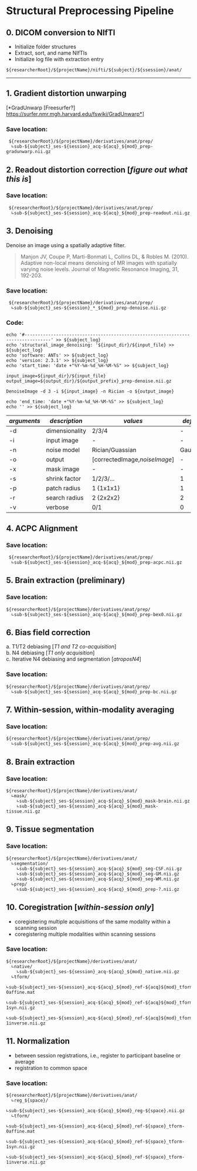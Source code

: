 # Structural Preprocessing Pipeline

## 0. DICOM conversion to NIfTI  
  * Initialize folder structures  
  * Extract, sort, and name NIfTIs
  * Initialize log file with extraction entry
```
${researcherRoot}/${projectName}/nifti/${subject}/${ssession}/anat/
```

***

## 1. Gradient distortion unwarping
[*GradUnwarp [Freesurfer?] https://surfer.nmr.mgh.harvard.edu/fswiki/GradUnwarp*]  

### Save location:
```
 ${researcherRoot}/${projectName}/derivatives/anat/prep/
  ∟sub-${subject}_ses-${session}_acq-${acq}_${mod}_prep-gradunwarp.nii.gz
```

## 2. Readout distortion correction [*figure out what this is*]  

### Save location:
```
 ${researcherRoot}/${projectName}/derivatives/anat/prep/
  ∟sub-${subject}_ses-${session}_acq-${acq}_${mod}_prep-readout.nii.gz
```

## 3. Denoising  
Denoise an image using a spatially adaptive filter.  
> Manjon JV, Coupe P, Marti-Bonmati L, Collins DL, & Robles M. (2010). Adaptive non-local means denoising of MR images with spatially varying noise levels. Journal of Magnetic Resonance Imaging, 31, 192-203.  

### Save location:
```
 ${researcherRoot}/${projectName}/derivatives/anat/prep/
  ∟sub-${subject}_ses-${session}_*_${mod}_prep-denoise.nii.gz
```

### Code:
```
echo '#--------------------------------------------------------------------------------' >> ${subject_log}
echo 'structural_image_denoising: '${input_dir}/${input_file} >> ${subject_log}
echo 'software: ANTs' >> ${subject_log}
echo 'version: 2.3.1' >> ${subject_log}
echo 'start_time: 'date +"%Y-%m-%d_%H-%M-%S" >> ${subject_log}

input_image=${input_dir}/${input_file}
output_image=${output_dir}/${output_prefix}_prep-denoise.nii.gz

DenoiseImage -d 3 -i ${input_image} -n Rician -o ${output_image}

echo 'end_time: 'date +"%Y-%m-%d_%H-%M-%S" >> ${subject_log}
echo '' >> ${subject_log}
```

| *arguments* | *description* | *values* | *default* |
|---|---|---|---|
| -d | dimensionality | 2/3/4 | - |  
| -i | input image | - | - |
| -n | noise model | Rician/Guassian | Gaussian |
| -o | output | [correctedImage,*noiseImage*] | - |
| -x | mask image | - | - |
| -s | shrink factor | 1/2/3/... | 1 |  
| -p | patch radius | 1 {1x1x1} | 1 |
| -r | search radius | 2 {2x2x2} | 2 |
| -v | verbose | 0/1 | 0 |  


##  4. ACPC Alignment  

### Save location:
```
 ${researcherRoot}/${projectName}/derivatives/anat/prep/
  ∟sub-${subject}_ses-${session}_acq-${acq}_${mod}_prep-acpc.nii.gz
```

## 5. Brain extraction (preliminary)  

### Save location:
```
${researcherRoot}/${projectName}/derivatives/anat/prep/
  ∟sub-${subject}_ses-${session}_acq-${acq}_${mod}_prep-bex0.nii.gz
```

## 6. Bias field correction  
  a. T1/T2 debiasing [*T1 and T2 co-acquisition*]  
  b. N4 debiasing [*T1 only acquisition*]  
  c. Iterative N4 debiasing and segmentation [*atroposN4*]  

### Save location:
```
${researcherRoot}/${projectName}/derivatives/anat/prep/
  ∟sub-${subject}_ses-${session}_acq-${acq}_${mod}_prep-bc.nii.gz
```

## 7. Within-session, within-modality averaging  

### Save location:
```
${researcherRoot}/${projectName}/derivatives/anat/prep/
  ∟sub-${subject}_ses-${session}_acq-${acq}_${mod}_prep-avg.nii.gz
```

## 8. Brain extraction  

### Save location:
```
${researcherRoot}/${projectName}/derivatives/anat/
  ∟mask/
    ∟sub-${subject}_ses-${session}_acq-${acq}_${mod}_mask-brain.nii.gz
    ∟sub-${subject}_ses-${session}_acq-${acq}_${mod}_mask-tissue.nii.gz
```

## 9. Tissue segmentation  

### Save location:
```
${researcherRoot}/${projectName}/derivatives/anat/
  ∟segmentation/
    ∟sub-${subject}_ses-${session}_acq-${acq}_${mod}_seg-CSF.nii.gz
    ∟sub-${subject}_ses-${session}_acq-${acq}_${mod}_seg-GM.nii.gz
    ∟sub-${subject}_ses-${session}_acq-${acq}_${mod}_seg-WM.nii.gz
  ∟prep/
    ∟sub-${subject}_ses-${session}_acq-${acq}_${mod}_prep-?.nii.gz
```

## 10. Coregistration  [*within-session only*]  
  - coregistering multiple acquisitions of the same modality within a scanning session  
  - coregistering multiple modalities within scanning sessions  

### Save location:
```
${researcherRoot}/${projectName}/derivatives/anat/
  ∟native/
    ∟sub-${subject}_ses-${session}_acq-${acq}_${mod}_native.nii.gz
  ∟tform/
    ∟sub-${subject}_ses-${session}_acq-${acq}_${mod}_ref-${acq}${mod}_tform-0affine.mat
    ∟sub-${subject}_ses-${session}_acq-${acq}_${mod}_ref-${acq}${mod}_tform-1syn.nii.gz
    ∟sub-${subject}_ses-${session}_acq-${acq}_${mod}_ref-${acq}${mod}_tform-1inverse.nii.gz
```

## 11. Normalization
  - between session registrations, i.e., register to participant baseline or average  
  - registration to common space  

### Save location:
```
${researcherRoot}/${projectName}/derivatives/anat/
  ∟reg_${space}/
    ∟sub-${subject}_ses-${session}_acq-${acq}_${mod}_reg-${space}.nii.gz
  ∟tform/
    ∟sub-${subject}_ses-${session}_acq-${acq}_${mod}_ref-${space}_tform-0affine.mat
    ∟sub-${subject}_ses-${session}_acq-${acq}_${mod}_ref-${space}_tform-1syn.nii.gz
    ∟sub-${subject}_ses-${session}_acq-${acq}_${mod}_ref-${space}_tform-1inverse.nii.gz
```
